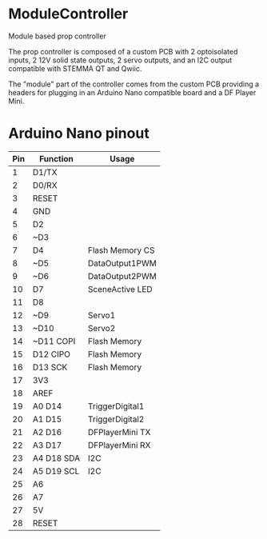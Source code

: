 # ModuleController
Module based prop controller

The prop controller is composed of a custom PCB with 2 optoisolated inputs,
2 12V solid state outputs, 2 servo outputs, and an I2C output compatible
with STEMMA QT and Qwiic.

The "module" part of the controller comes from the custom PCB providing
a headers for plugging in an Arduino Nano compatible board and a DF Player
Mini.

# Arduino Nano pinout

| Pin | Function    | Usage           |
|-----|-------------|-----------------|
|   1 | D1/TX       |                 |
|   2 | D0/RX       |                 |
|   3 | RESET       |                 |
|   4 | GND         |                 |
|   5 |  D2         |                 |
|   6 | ~D3         |                 |
|   7 |  D4         | Flash Memory CS |
|   8 | ~D5         | DataOutput1PWM  |
|   9 | ~D6         | DataOutput2PWM  |
|  10 |  D7         | SceneActive LED |
|  11 |  D8         |                 |
|  12 | ~D9         | Servo1          |
|  13 | ~D10        | Servo2          |
|  14 | ~D11 COPI   | Flash Memory    |
|  15 |  D12 CIPO   | Flash Memory    |
|  16 |  D13 SCK    | Flash Memory    |
|  17 | 3V3         |                 |
|  18 | AREF        |                 |
|  19 |  A0 D14     | TriggerDigital1 |
|  20 |  A1 D15     | TriggerDigital2 |
|  21 |  A2 D16     | DFPlayerMini TX |
|  22 |  A3 D17     | DFPlayerMini RX |
|  23 |  A4 D18 SDA | I2C             |
|  24 |  A5 D19 SCL | I2C             |
|  25 |  A6         |                 |
|  26 |  A7         |                 |
|  27 | 5V          |                 |
|  28 | RESET       |                 |
